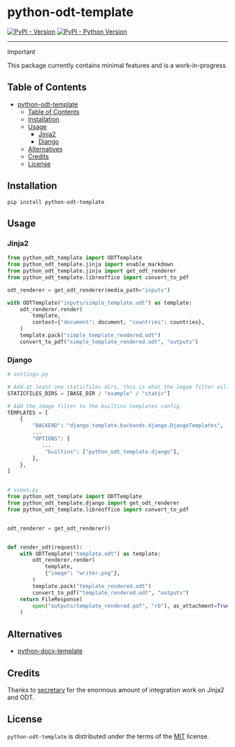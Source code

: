 # python-odt-template

[![PyPI - Version](https://img.shields.io/pypi/v/python-odt-template.svg)](https://pypi.org/project/python-odt-template)
[![PyPI - Python Version](https://img.shields.io/pypi/pyversions/python-odt-template.svg)](https://pypi.org/project/python-odt-template)

-----

> [!IMPORTANT]
> This package currently contains minimal features and is a work-in-progress

## Table of Contents

- [python-odt-template](#python-odt-template)
  - [Table of Contents](#table-of-contents)
  - [Installation](#installation)
  - [Usage](#usage)
    - [Jinja2](#jinja2)
    - [Django](#django)
  - [Alternatives](#alternatives)
  - [Credits](#credits)
  - [License](#license)

## Installation

```console
pip install python-odt-template
```

## Usage

### Jinja2

```python
from python_odt_template import ODTTemplate
from python_odt_template.jinja import enable_markdown
from python_odt_template.jinja import get_odt_renderer
from python_odt_template.libreoffice import convert_to_pdf

odt_renderer = get_odt_renderer(media_path="inputs")

with ODTTemplate("inputs/simple_template.odt") as template:
    odt_renderer.render(
        template,
        context={"document": document, "countries": countries},
    )
    template.pack("simple_template_rendered.odt")
    convert_to_pdf("simple_template_rendered.odt", "outputs")
```

### Django

```python
# settings.py

# Add at least one staticfiles dirs, this is what the imgae filter will use to find images
STATICFILES_DIRS = [BASE_DIR / "example" / "static"]

# Add the image filter to the builtins templates config
TEMPLATES = [
    {
        "BACKEND": "django.template.backends.django.DjangoTemplates",
        ...
        "OPTIONS": {
           ...
            "builtins": ["python_odt_template.django"],
        },
    },
]


# views.py
from python_odt_template import ODTTemplate
from python_odt_template.django import get_odt_renderer
from python_odt_template.libreoffice import convert_to_pdf


odt_renderer = get_odt_renderer()


def render_odt(request):
    with ODTTemplate("template.odt") as template:
        odt_renderer.render(
            template,
            {"image": "writer.png"},
        )
        template.pack("template_rendered.odt")
        convert_to_pdf("template_rendered.odt", "outputs")
    return FileResponse(
        open("outputs/template_rendered.pdf", "rb"), as_attachment=True, filename="template_rendered.pdf"
    )
```

## Alternatives

- [python-docx-template](https://github.com/elapouya/python-docx-template)

## Credits

Thanks to [secretary](https://github.com/christopher-ramirez/secretary) for the enormous amount of integration work on Jinja2 and ODT.

## License

`python-odt-template` is distributed under the terms of the [MIT](https://spdx.org/licenses/MIT.html) license.
